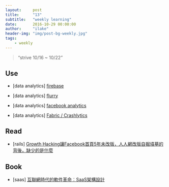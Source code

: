 ```yaml
---
layout:     post
title:      "13"
subtitle:   "weekly learning"
date:       2016-10-29 00:00:00
author:     "ilake"
header-img: "img/post-bg-weekly.jpg"
tags:
    - weekly
---
```

> “strive 10/16 ~ 10/22”

## Use

* <p>[data analytics] <a href="https://github.com/evollu/react-native-firebase-analytics">firebase</a></p>

* <p>[data analytics] <a href="https://github.com/xxsnakerxx/react-native-flurry-analytics">flurry</a></p>

* <p>[data analytics] <a href="https://github.com/facebook/react-native-fbsdk">facebook analytics</a></p>

* <p>[data analytics] <a href="https://github.com/corymsmith/react-native-fabric">Fabric / Crashlytics</a></p>


## Read

* <p>[rails] <a href="https://www.huxiu.com/article/130729.html">Growth Hacking讓Facebook首頁5年未改版，人人網改版自掘墳墓的背後，缺少的是什麼</a></p>

## Book

* <p>[saas] <a href="http://www.books.com.tw/products/CN10495087">互聯網時代的軟件革命︰SaaS架構設計</a></p>

